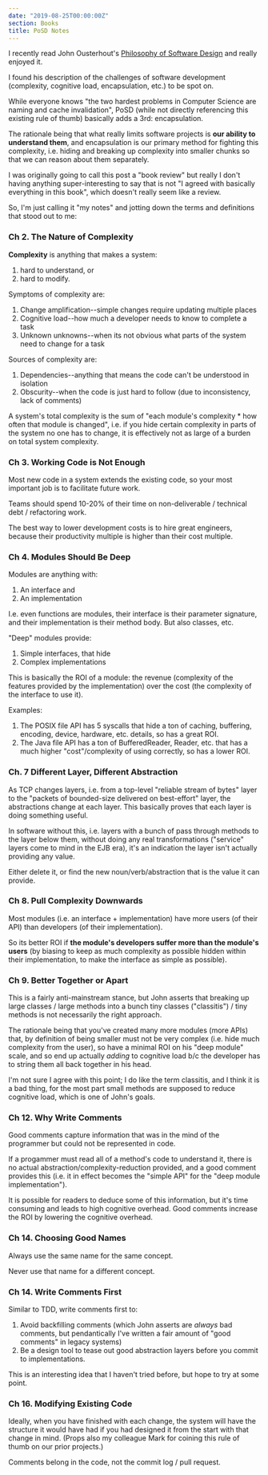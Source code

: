 ```yaml
---
date: "2019-08-25T00:00:00Z"
section: Books
title: PoSD Notes
---
```



I recently read John Ousterhout's [Philosophy of Software Design](https://www.amazon.com/dp/1732102201) and really enjoyed it.

I found his description of the challenges of software development (complexity, cognitive load, encapsulation, etc.) to be spot on.

While everyone knows "the two hardest problems in Computer Science are naming and cache invalidation", PoSD (while not directly referencing this existing rule of thumb) basically adds a 3rd: encapsulation.

The rationale being that what really limits software projects is **our ability to understand them**, and encapsulation is our primary method for fighting this complexity, i.e. hiding and breaking up complexity into smaller chunks so that we can reason about them separately.

I was originally going to call this post a "book review" but really I don't having anything super-interesting to say that is not "I agreed with basically everything in this book", which doesn't really seem like a review.

So, I'm just calling it "my notes" and jotting down the terms and definitions that stood out to me:

### Ch 2. The Nature of Complexity

**Complexity** is anything that makes a system:

1. hard to understand, or 
2. hard to modify.

Symptoms of complexity are:

1. Change amplification--simple changes require updating multiple places
2. Cognitive load--how much a developer needs to know to complete a task
3. Unknown unknowns--when its not obvious what parts of the system need to change for a task

Sources of complexity are:

1. Dependencies--anything that means the code can't be understood in isolation
2. Obscurity--when the code is just hard to follow (due to inconsistency, lack of comments)

A system's total complexity is the sum of "each module's complexity * how often that module is changed", i.e. if you hide certain complexity in parts of the system no one has to change, it is effectively not as large of a burden on total system complexity.

### Ch 3. Working Code is Not Enough

Most new code in a system extends the existing code, so your most important job is to facilitate future work.

Teams should spend 10-20% of their time on non-deliverable / technical debt / refactoring work.

The best way to lower development costs is to hire great engineers, because their productivity multiple is higher than their cost multiple.

### Ch 4. Modules Should Be Deep

Modules are anything with:

1. An interface and
2. An implementation

I.e. even functions are modules, their interface is their parameter signature, and their implementation is their method body. But also classes, etc.

"Deep" modules provide:

1. Simple interfaces, that hide
2. Complex implementations

This is basically the ROI of a module: the revenue (complexity of the features provided by the implementation) over the cost (the complexity of the interface to use it).

Examples:

1. The POSIX file API has 5 syscalls that hide a ton of caching, buffering, encoding, device, hardware, etc. details, so has a great ROI.
2. The Java file API has a ton of BufferedReader, Reader, etc. that has a much higher "cost"/complexity of using correctly, so has a lower ROI.

### Ch. 7 Different Layer, Different Abstraction

As TCP changes layers, i.e. from a top-level "reliable stream of bytes" layer to the "packets of bounded-size delivered on best-effort" layer, the abstractions change at each layer. This basically proves that each layer is doing something useful.

In software without this, i.e. layers with a bunch of pass through methods to the layer below them, without doing any real transformations ("service" layers come to mind in the EJB era), it's an indication the layer isn't actually providing any value.

Either delete it, or find the new noun/verb/abstraction that is the value it can provide.

### Ch 8. Pull Complexity Downwards

Most modules (i.e. an interface + implementation) have more users (of their API) than developers (of their implementation).

So its better ROI if **the module's developers suffer more than the module's users** (by biasing to keep as much complexity as possible hidden within their implementation, to make the interface as simple as possible).

### Ch 9. Better Together or Apart

This is a fairly anti-mainstream stance, but John asserts that breaking up large classes / large methods into a bunch tiny classes ("classitis") / tiny methods is not necessarily the right approach.

The rationale being that you've created many more modules (more APIs) that, by definition of being smaller must not be very complex (i.e. hide much complexity from the user), so have a minimal ROI on his "deep module" scale, and so end up actually *adding* to cognitive load b/c the developer has to string them all back together in his head.

I'm not sure I agree with this point; I do like the term classitis, and I think it is a bad thing, for the most part small methods are supposed to reduce cognitive load, which is one of John's goals.

### Ch 12. Why Write Comments

Good comments capture information that was in the mind of the programmer but could not be represented in code.

If a progammer must read all of a method's code to understand it, there is no actual abstraction/complexity-reduction provided, and a good comment provides this (i.e. it in effect becomes the "simple API" for the "deep module implementation").

It is possible for readers to deduce some of this information, but it's time consuming and leads to high cognitive overhead. Good comments increase the ROI by lowering the cognitive overhead.

### Ch 14. Choosing Good Names

Always use the same name for the same concept.

Never use that name for a different concept.

### Ch 14. Write Comments First

Similar to TDD, write comments first to:

1. Avoid backfilling comments (which John asserts are _always_ bad comments, but pendantically I've written a fair amount of "good comments" in legacy systems)
2. Be a design tool to tease out good abstraction layers before you commit to implementations.

This is an interesting idea that I haven't tried before, but hope to try at some point.

### Ch 16. Modifying Existing Code

Ideally, when you have finished with each change, the system will have the structure it would have had if you had designed it from the start with that change in mind. (Props also my colleague Mark for coining this rule of thumb on our prior projects.)

Comments belong in the code, not the commit log / pull request.


